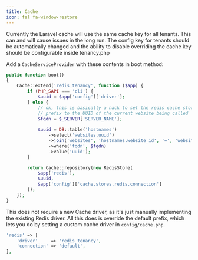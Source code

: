 ```yaml
---
title: Cache
icon: fal fa-window-restore
---
```


Currently the Laravel cache will use the same cache key for all tenants. 
This can and will cause issues in the long run. The config key for tenants 
should be automatically changed and the ability to disable overriding the cache key should be configurable inside tenancy.php

Add a `CacheServiceProvider` with these contents in boot method:

```php
public function boot()
{
    Cache::extend('redis_tenancy', function ($app) {
        if (PHP_SAPI === 'cli') {
            $uuid = $app['config']['driver'];
        } else {
            // ok, this is basically a hack to set the redis cache store
            // prefix to the UUID of the current website being called
            $fqdn = $_SERVER['SERVER_NAME'];
            
            $uuid = DB::table('hostnames')
                ->select('websites.uuid')
                ->join('websites', 'hostnames.website_id', '=', 'websites.id')
                ->where('fqdn', $fqdn)
                ->value('uuid');
        }

        return Cache::repository(new RedisStore(
            $app['redis'],
            $uuid,
            $app['config']['cache.stores.redis.connection']
        ));
    });
}
```

This does not require a new Cache driver, as it's just manually implementing 
the existing Redis driver. All this does is override the default prefix, 
which lets you do by setting a custom cache driver in `config/cache.php`.

```php
'redis' => [
    'driver'     => 'redis_tenancy',
    'connection' => 'default',
],
```

